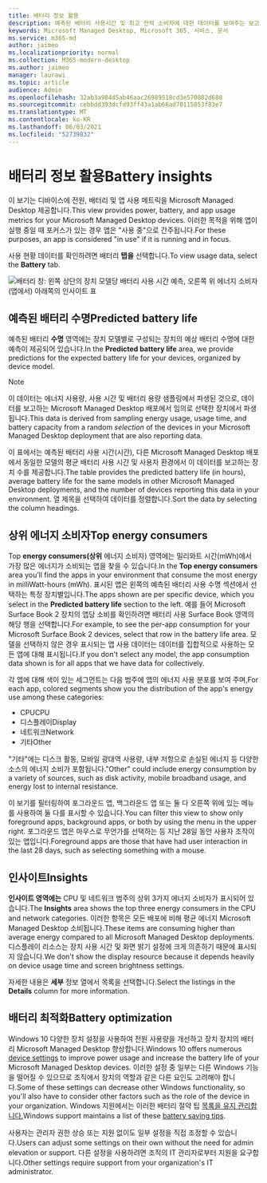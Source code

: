 ```yaml
---
title: 배터리 정보 활용
description: 예측된 배터리 사용시간 및 최고 전력 소비자에 대한 데이터를 보여주는 보고서
keywords: Microsoft Managed Desktop, Microsoft 365, 서비스, 문서
ms.service: m365-md
author: jaimeo
ms.localizationpriority: normal
ms.collection: M365-modern-desktop
ms.author: jaimeo
manager: laurawi
ms.topic: article
audience: Admin
ms.openlocfilehash: 32ab3a984d5ab46aac26989518cd3e570082d688
ms.sourcegitcommit: cebbdd393dcfd93ff43a1ab66ad70115853f83e7
ms.translationtype: MT
ms.contentlocale: ko-KR
ms.lasthandoff: 06/03/2021
ms.locfileid: "52739832"
---
```

# <a name="battery-insights"></a><span data-ttu-id="7c9d9-104">배터리 정보 활용</span><span class="sxs-lookup"><span data-stu-id="7c9d9-104">Battery insights</span></span>
<span data-ttu-id="7c9d9-105">이 보기는 디바이스에 전원, 배터리 및 앱 사용 메트릭을 Microsoft Managed Desktop 제공합니다.</span><span class="sxs-lookup"><span data-stu-id="7c9d9-105">This view provides power, battery, and app usage metrics for your Microsoft Managed Desktop devices.</span></span> <span data-ttu-id="7c9d9-106">이러한 목적을 위해 앱이 실행 중일 때 포커스가 있는 경우 앱은 "사용 중"으로 간주됩니다.</span><span class="sxs-lookup"><span data-stu-id="7c9d9-106">For these purposes, an app is considered "in use" if it is running and in focus.</span></span>

<span data-ttu-id="7c9d9-107">사용 현황 데이터를 확인하려면 배터리 **탭을** 선택합니다.</span><span class="sxs-lookup"><span data-stu-id="7c9d9-107">To view usage data, select the **Battery** tab.</span></span>

![배터리 창: 왼쪽 상단의 장치 모델당 배터리 사용 시간 예측, 오른쪽 위 에너지 소비자(앱에서) 아래쪽의 인사이트 표](../../media/insights_battery.png)

## <a name="predicted-battery-life"></a><span data-ttu-id="7c9d9-110">예측된 배터리 수명</span><span class="sxs-lookup"><span data-stu-id="7c9d9-110">Predicted battery life</span></span>

<span data-ttu-id="7c9d9-111">예측된 배터리 **수명** 영역에는 장치 모델별로 구성되는 장치의 예상 배터리 수명에 대한 예측이 제공되어 있습니다.</span><span class="sxs-lookup"><span data-stu-id="7c9d9-111">In the **Predicted battery life** area, we provide predictions for the expected battery life for your devices, organized by device model.</span></span>

> [!NOTE]
> <span data-ttu-id="7c9d9-112">이 데이터는 에너지 사용량, 사용 시간 및 배터리 용량 <em></em> 샘플링에서 파생된 것으로, 데이터를 보고하는 Microsoft Managed Desktop 배포에서 임의로 선택한 장치에서 파생됩니다.</span><span class="sxs-lookup"><span data-stu-id="7c9d9-112">This data is derived from sampling energy usage, usage time, and battery capacity from a random <em>selection</em> of the devices in your Microsoft Managed Desktop deployment that are also reporting data.</span></span>

<span data-ttu-id="7c9d9-113">이 표에서는 예측된 배터리 사용 시간(시간), 다른 Microsoft Managed Desktop 배포에서 동일한 모델의 평균 배터리 사용 시간 및 사용자 환경에서 이 데이터를 보고하는 장치 수를 제공합니다.</span><span class="sxs-lookup"><span data-stu-id="7c9d9-113">The table provides the predicted battery life (in hours), average battery life for the same models in other Microsoft Managed Desktop deployments, and the number of devices reporting this data in your environment.</span></span> <span data-ttu-id="7c9d9-114">열 제목을 선택하여 데이터를 정렬합니다.</span><span class="sxs-lookup"><span data-stu-id="7c9d9-114">Sort the data by selecting the column headings.</span></span>



## <a name="top-energy-consumers"></a><span data-ttu-id="7c9d9-115">상위 에너지 소비자</span><span class="sxs-lookup"><span data-stu-id="7c9d9-115">Top energy consumers</span></span>

<span data-ttu-id="7c9d9-116">Top **energy consumers(상위** 에너지 소비자) 영역에는 밀리와트 시간(mWh)에서 가장 많은 에너지가 소비되는 앱을 찾을 수 있습니다.</span><span class="sxs-lookup"><span data-stu-id="7c9d9-116">In the **Top energy consumers** area you’ll find the apps in your environment that consume the most energy in milliWatt-hours (mWh).</span></span> <span data-ttu-id="7c9d9-117">표시된 앱은 왼쪽의 예측된 배터리 사용  수명 섹션에서 선택하는 특정 장치별입니다.</span><span class="sxs-lookup"><span data-stu-id="7c9d9-117">The apps shown are per specific device, which you select in the **Predicted battery life** section to the left.</span></span> <span data-ttu-id="7c9d9-118">예를 들어 Microsoft Surface Book 2 장치의 앱당 소비를 확인하려면 배터리 사용 Surface Book 영역의 해당 행을 선택합니다.</span><span class="sxs-lookup"><span data-stu-id="7c9d9-118">For example, to see the per-app consumption for your Microsoft Surface Book 2 devices, select that row in the battery life area.</span></span> <span data-ttu-id="7c9d9-119">모델을 선택하지 않은 경우 표시되는 앱 사용 데이터는 데이터를 집합적으로 사용하는 모든 앱에 대해 표시됩니다.</span><span class="sxs-lookup"><span data-stu-id="7c9d9-119">If you don't select any model, the app consumption data shown is for all apps that we have data for collectively.</span></span>

 <span data-ttu-id="7c9d9-120">각 앱에 대해 색이 있는 세그먼트는 다음 범주에 앱의 에너지 사용 분포를 보여 주며,</span><span class="sxs-lookup"><span data-stu-id="7c9d9-120">For each app, colored segments show you the distribution of the app's energy use among these categories:</span></span>

- <span data-ttu-id="7c9d9-121">CPU</span><span class="sxs-lookup"><span data-stu-id="7c9d9-121">CPU</span></span>
- <span data-ttu-id="7c9d9-122">디스플레이</span><span class="sxs-lookup"><span data-stu-id="7c9d9-122">Display</span></span>
- <span data-ttu-id="7c9d9-123">네트워크</span><span class="sxs-lookup"><span data-stu-id="7c9d9-123">Network</span></span>
- <span data-ttu-id="7c9d9-124">기타</span><span class="sxs-lookup"><span data-stu-id="7c9d9-124">Other</span></span>

<span data-ttu-id="7c9d9-125">"기타"에는 디스크 활동, 모바일 광대역 사용량, 내부 저항으로 손실된 에너지 등 다양한 소스의 에너지 소비가 포함됩니다.</span><span class="sxs-lookup"><span data-stu-id="7c9d9-125">"Other" could include energy consumption by a variety of sources, such as disk activity, mobile broadband usage, and energy lost to internal resistance.</span></span> 

<span data-ttu-id="7c9d9-126">이 보기를 필터링하여 포그라운드 앱, 백그라운드 앱 또는 둘 다 오른쪽 위에 있는 메뉴를 사용하여 둘 다를 표시할 수 있습니다.</span><span class="sxs-lookup"><span data-stu-id="7c9d9-126">You can filter this view to show only foreground apps, background apps, or both by using the menu in the upper right.</span></span> <span data-ttu-id="7c9d9-127">포그라운드 앱은 마우스로 무언가를 선택하는 등 지난 28일 동안 사용자 조작이 있는 앱입니다.</span><span class="sxs-lookup"><span data-stu-id="7c9d9-127">Foreground apps are those that have had user interaction in the last 28 days, such as selecting something with a mouse.</span></span>

## <a name="insights"></a><span data-ttu-id="7c9d9-128">인사이트</span><span class="sxs-lookup"><span data-stu-id="7c9d9-128">Insights</span></span>

<span data-ttu-id="7c9d9-129">**인사이트 영역에는** CPU 및 네트워크 범주의 상위 3가지 에너지 소비자가 표시되어 있습니다.</span><span class="sxs-lookup"><span data-stu-id="7c9d9-129">The **Insights** area shows the top three energy consumers in the CPU and network categories.</span></span> <span data-ttu-id="7c9d9-130">이러한 항목은 모든 배포에 비해 평균 에너지 Microsoft Managed Desktop 소비됩니다.</span><span class="sxs-lookup"><span data-stu-id="7c9d9-130">These items are consuming higher than average energy compared to all Microsoft Managed Desktop deployments.</span></span> <span data-ttu-id="7c9d9-131">디스플레이 리소스는 장치 사용 시간 및 화면 밝기 설정에 크게 의존하기 때문에 표시되지 않습니다.</span><span class="sxs-lookup"><span data-stu-id="7c9d9-131">We don't show the display resource because it depends heavily on device usage time and screen brightness settings.</span></span> 

<span data-ttu-id="7c9d9-132">자세한 내용은 **세부** 정보 열에서 목록을 선택합니다.</span><span class="sxs-lookup"><span data-stu-id="7c9d9-132">Select the listings in the **Details** column for more information.</span></span>

## <a name="battery-optimization"></a><span data-ttu-id="7c9d9-133">배터리 최적화</span><span class="sxs-lookup"><span data-stu-id="7c9d9-133">Battery optimization</span></span>

<span data-ttu-id="7c9d9-134">Windows 10 다양한 장치 [](https://support.microsoft.com/help/20443/windows-10-battery-saving-tips) 설정을 사용하여 전원 사용량을 개선하고 장치 장치의 배터리 Microsoft Managed Desktop 향상합니다.</span><span class="sxs-lookup"><span data-stu-id="7c9d9-134">Windows 10 offers numerous [device settings](https://support.microsoft.com/help/20443/windows-10-battery-saving-tips) to improve power usage and increase the battery life of your Microsoft Managed Desktop devices.</span></span> <span data-ttu-id="7c9d9-135">이러한 설정 중 일부는 다른 Windows 기능을 떨어질 수 있으므로 조직에서 장치의 역할과 같은 다른 요인도 고려해야 합니다.</span><span class="sxs-lookup"><span data-stu-id="7c9d9-135">Some of these settings can decrease other Windows functionality, so you'll also have to consider other factors such as the role of the device in your organization.</span></span> <span data-ttu-id="7c9d9-136">Windows 지원에서는 이러한 배터리 절약 팁 [목록을 유지 관리합니다.](https://support.microsoft.com/help/20443/windows-10-battery-saving-tips)</span><span class="sxs-lookup"><span data-stu-id="7c9d9-136">Windows support maintains a list of these [battery saving tips](https://support.microsoft.com/help/20443/windows-10-battery-saving-tips).</span></span>

<span data-ttu-id="7c9d9-137">사용자는 관리자 권한 상승 또는 지원 없이도 일부 설정을 직접 조정할 수 있습니다.</span><span class="sxs-lookup"><span data-stu-id="7c9d9-137">Users can adjust some settings on their own without the need for admin elevation or support.</span></span> <span data-ttu-id="7c9d9-138">다른 설정을 사용하려면 조직의 IT 관리자로부터 지원을 요구합니다.</span><span class="sxs-lookup"><span data-stu-id="7c9d9-138">Other settings require support from your organization's IT administrator.</span></span>
